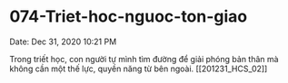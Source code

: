 # 074-Triet-hoc-nguoc-ton-giao

Date: Dec 31, 2020 10:21 PM

Trong triết học, con người tự mình tìm đường để giải phóng bản thân mà không cần một thế lực, quyền năng từ bên ngoài. [[201231_HCS_02]]
